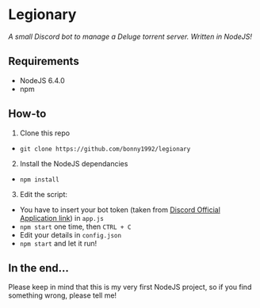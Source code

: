 # Legionary
*A small Discord bot to manage a Deluge torrent server. Written in NodeJS!*
## Requirements
- NodeJS 6.4.0
- npm

## How-to
1. Clone this repo
  - `git clone https://github.com/bonny1992/legionary`
2. Install the NodeJS dependancies
  - `npm install`
3. Edit the script:
  - You have to insert your bot token (taken from [Discord Official Application link](https://discordapp.com/developers/applications/me)) in `app.js`
  - `npm start` one time, then `CTRL + C`
  - Edit your details in `config.json`
  - `npm start` and let it run!

## In the end...
Please keep in mind that this is my very first NodeJS project, so if you find something wrong, please tell me!
